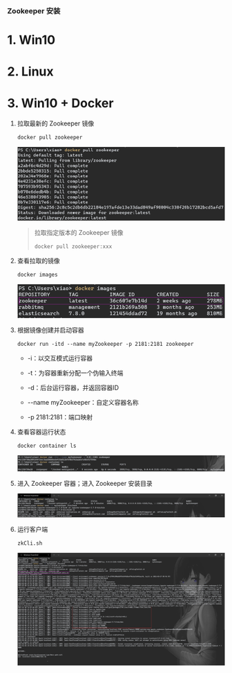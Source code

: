### Zookeeper 安装

# 1. Win10

# 2. Linux

# 3. Win10 + Docker

1.   拉取最新的 Zookeeper 镜像

     ```dockerfile
     docker pull zookeeper
     ```

     ![image-20220106222215656](markdown/Zookeeper.assets/image-20220106222215656.png)

     >   拉取指定版本的 Zookeeper 镜像
     >
     >   ```dockerfile
     >   docker pull zookeeper:xxx
     >   ```

     

2.   查看拉取的镜像

     ```dockerfile
     docker images
     ```

     ![image-20220106222235276](markdown/Zookeeper.assets/image-20220106222235276.png)

     

3.   根据镜像创建并启动容器

     ```dockerfile
     docker run -itd --name myZookeeper -p 2181:2181 zookeeper
     ```

     -   -i：以交互模式运行容器

     -   -t：为容器重新分配一个伪输入终端

     -   -d：后台运行容器，并返回容器ID

     -   --name myZookeeper：自定义容器名称

     -   -p 2181:2181：端口映射

         

4.   查看容器运行状态

     ```dockerfile
     docker container ls
     ```

     ![image-20220106223654963](markdown/Zookeeper.assets/image-20220106223654963.png)

     

5.   进入 Zookeeper 容器；进入 Zookeeper 安装目录

     ![image-20220106224214032](markdown/Zookeeper.assets/image-20220106224214032.png)

6.   运行客户端

     ```sh
     zkCli.sh
     ```

     ![image-20220106224419925](markdown/Zookeeper.assets/image-20220106224419925.png)
